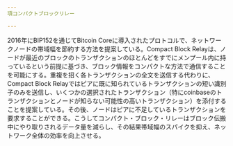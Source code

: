 ```yaml
---
項コンパクトブロックリレー

---
```

2016年にBIP152を通じてBitcoin Coreに導入されたプロトコルで、ネットワークノードの帯域幅を節約する方法を提案している。Compact Block Relayは、ノードが最近のブロックのトランザクションのほとんどをすでにメンプール内に持っているという前提に基づき、ブロック情報をコンパクトな方法で通信することを可能にする。重複を招く各トランザクションの全文を送信する代わりに、Compact Block Relayではピアに既に知られているトランザクションの短い識別子のみを送信し、いくつかの選択されたトランザクション（特にcoinbaseのトランザクションとノードが知らない可能性の高いトランザクション）を添付することを提案している。その後、ノードはピアに不足しているトランザクションを要求することができる。こうしてコンパクト・ブロック・リレーはブロック伝搬中にやり取りされるデータ量を減らし、その結果帯域幅のスパイクを抑え、ネットワーク全体の効率を向上させる。
